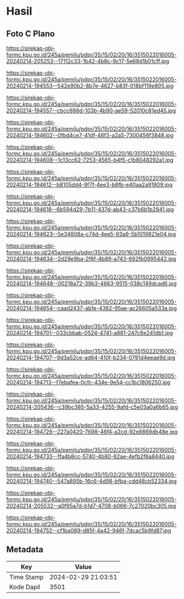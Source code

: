 # Hasil

## Foto C Plano

https://sirekap-obj-formc.kpu.go.id/245a/pemilu/pdpr/35/15/02/20/16/3515022016005-20240214-205253--17112c33-1b42-4b8c-9c17-5e68d1b01cff.jpg

https://sirekap-obj-formc.kpu.go.id/245a/pemilu/pdpr/35/15/02/20/16/3515022016005-20240214-194553--542e90b2-8b7e-4627-b83f-018bf119e805.jpg

https://sirekap-obj-formc.kpu.go.id/245a/pemilu/pdpr/35/15/02/20/16/3515022016005-20240214-194557--cbcc698d-103b-4b90-ae59-52010c81ed45.jpg

https://sirekap-obj-formc.kpu.go.id/245a/pemilu/pdpr/35/15/02/20/16/3515022016005-20240214-194602--0fbd4ce7-41df-46f3-a2a5-7300456f3848.jpg

https://sirekap-obj-formc.kpu.go.id/245a/pemilu/pdpr/35/15/02/20/16/3515022016005-20240214-194608--1c13cc62-7253-4565-b4f5-c1b8048292a1.jpg

https://sirekap-obj-formc.kpu.go.id/245a/pemilu/pdpr/35/15/02/20/16/3515022016005-20240214-194612--b8105dd4-9f7f-4ee3-b6fb-e40aa2a91809.jpg

https://sirekap-obj-formc.kpu.go.id/245a/pemilu/pdpr/35/15/02/20/16/3515022016005-20240214-194618--6b594d29-7b11-437d-ab43-c37b6b1b2841.jpg

https://sirekap-obj-formc.kpu.go.id/245a/pemilu/pdpr/35/15/02/20/16/3515022016005-20240214-194623--5e34608a-c74d-4ee5-93a9-5b1019821e04.jpg

https://sirekap-obj-formc.kpu.go.id/245a/pemilu/pdpr/35/15/02/20/16/3515022016005-20240214-194634--2d29e9ba-2f6f-4b89-a743-692fb0995442.jpg

https://sirekap-obj-formc.kpu.go.id/245a/pemilu/pdpr/35/15/02/20/16/3515022016005-20240214-194648--00218a72-39b3-4663-9515-038c149dcad6.jpg

https://sirekap-obj-formc.kpu.go.id/245a/pemilu/pdpr/35/15/02/20/16/3515022016005-20240214-194654--caad2437-ab1e-4382-95ae-ac26605a533a.jpg

https://sirekap-obj-formc.kpu.go.id/245a/pemilu/pdpr/35/15/02/20/16/3515022016005-20240214-194701--033cbbab-0524-4741-a881-247c6e241db1.jpg

https://sirekap-obj-formc.kpu.go.id/245a/pemilu/pdpr/35/15/02/20/16/3515022016005-20240214-194707--9d3a52ce-ad64-410f-b234-0791d4eeae9d.jpg

https://sirekap-obj-formc.kpu.go.id/245a/pemilu/pdpr/35/15/02/20/16/3515022016005-20240214-194713--f7ebafea-0cfc-434e-9e54-cc1bc1806250.jpg

https://sirekap-obj-formc.kpu.go.id/245a/pemilu/pdpr/35/15/02/20/16/3515022016005-20240214-205436--c39bc385-5a33-4255-9afd-c5e03a0a6b65.jpg

https://sirekap-obj-formc.kpu.go.id/245a/pemilu/pdpr/35/15/02/20/16/3515022016005-20240214-194726--227a0420-7698-46f4-a2cd-92e8869db48e.jpg

https://sirekap-obj-formc.kpu.go.id/245a/pemilu/pdpr/35/15/02/20/16/3515022016005-20240214-194733--1fa4b8cc-5740-4b80-82ae-4efb2f6a8440.jpg

https://sirekap-obj-formc.kpu.go.id/245a/pemilu/pdpr/35/15/02/20/16/3515022016005-20240214-194740--547a895b-16c6-4d98-bfba-cdd48cb52334.jpg

https://sirekap-obj-formc.kpu.go.id/245a/pemilu/pdpr/35/15/02/20/16/3515022016005-20240214-205532--a0f95a7d-b1d7-4708-b066-7c27020bc305.jpg

https://sirekap-obj-formc.kpu.go.id/245a/pemilu/pdpr/35/15/02/20/16/3515022016005-20240214-194752--cf1ba089-d85f-4a42-946f-7dcac5b9fd87.jpg


## Metadata

| Key        | Value               |
| ---------- | ------------------- |
| Time Stamp | 2024-02-29 21:03:51 |
| Kode Dapil | 3501                |



